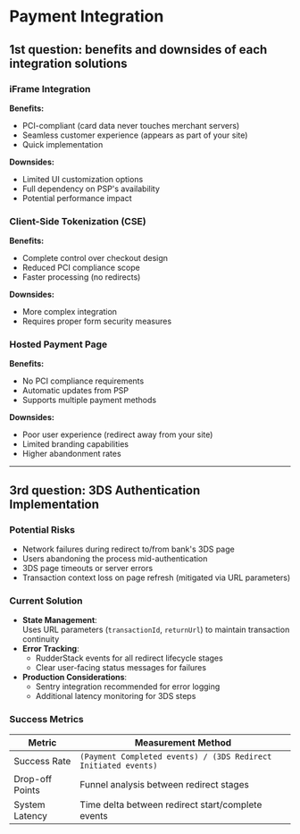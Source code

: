 # Payment Integration

## 1st question: benefits and downsides of each integration solutions

### iFrame Integration
**Benefits:**
- PCI-compliant (card data never touches merchant servers)
- Seamless customer experience (appears as part of your site)
- Quick implementation

**Downsides:**
- Limited UI customization options
- Full dependency on PSP's availability
- Potential performance impact

### Client-Side Tokenization (CSE)
**Benefits:**
- Complete control over checkout design
- Reduced PCI compliance scope
- Faster processing (no redirects)

**Downsides:**
- More complex integration
- Requires proper form security measures

### Hosted Payment Page
**Benefits:**
- No PCI compliance requirements
- Automatic updates from PSP
- Supports multiple payment methods

**Downsides:**
- Poor user experience (redirect away from your site)
- Limited branding capabilities
- Higher abandonment rates

-------------------------------------------------------

## 3rd question: 3DS Authentication Implementation

### Potential Risks
- Network failures during redirect to/from bank's 3DS page
- Users abandoning the process mid-authentication
- 3DS page timeouts or server errors
- Transaction context loss on page refresh (mitigated via URL parameters)

### Current Solution
- **State Management**:  
  Uses URL parameters (`transactionId`, `returnUrl`) to maintain transaction continuity
- **Error Tracking**:  
  - RudderStack events for all redirect lifecycle stages  
  - Clear user-facing status messages for failures  
- **Production Considerations**:  
  - Sentry integration recommended for error logging  
  - Additional latency monitoring for 3DS steps  

### Success Metrics
| Metric | Measurement Method |
|--------|-------------------|
| Success Rate | `(Payment Completed events) / (3DS Redirect Initiated events)` |
| Drop-off Points | Funnel analysis between redirect stages |
| System Latency | Time delta between redirect start/complete events |
